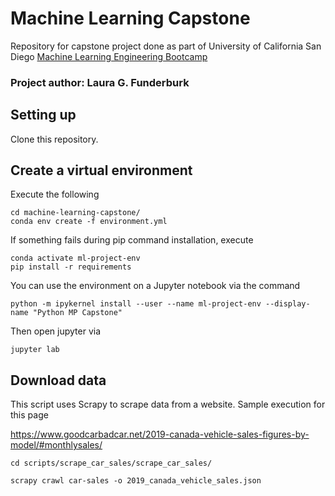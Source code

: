 # Machine Learning Capstone 
Repository for capstone project done as part of University of California San Diego [Machine Learning Engineering Bootcamp](https://career-bootcamp.extension.ucsd.edu/programs/machine-learning-engineering/)

### Project author: Laura G. Funderburk
## Setting up

Clone this repository.

## Create a virtual environment

Execute the following

```
cd machine-learning-capstone/
conda env create -f environment.yml
```

If something fails during pip command installation, execute

```
conda activate ml-project-env
pip install -r requirements
```

You can use the environment on a Jupyter notebook via the command

```
python -m ipykernel install --user --name ml-project-env --display-name "Python MP Capstone"
```

Then open jupyter via

```
jupyter lab
```
## Download data

This script uses Scrapy to scrape data from a website. Sample execution for this page

https://www.goodcarbadcar.net/2019-canada-vehicle-sales-figures-by-model/#monthlysales/

```
cd scripts/scrape_car_sales/scrape_car_sales/

scrapy crawl car-sales -o 2019_canada_vehicle_sales.json
```


